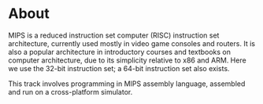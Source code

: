# About

MIPS is a reduced instruction set computer (RISC) instruction set architecture, currently used mostly in video game consoles and routers. It is also a popular architecture in introductory courses and textbooks on computer architecture, due to its simplicity relative to x86 and ARM. Here we use the 32-bit instruction set; a 64-bit instruction set also exists.

This track involves programming in MIPS assembly language, assembled and run on a cross-platform simulator.
